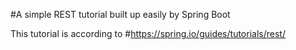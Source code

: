 #A simple REST tutorial built up easily by Spring Boot

This tutorial is according to #https://spring.io/guides/tutorials/rest/
